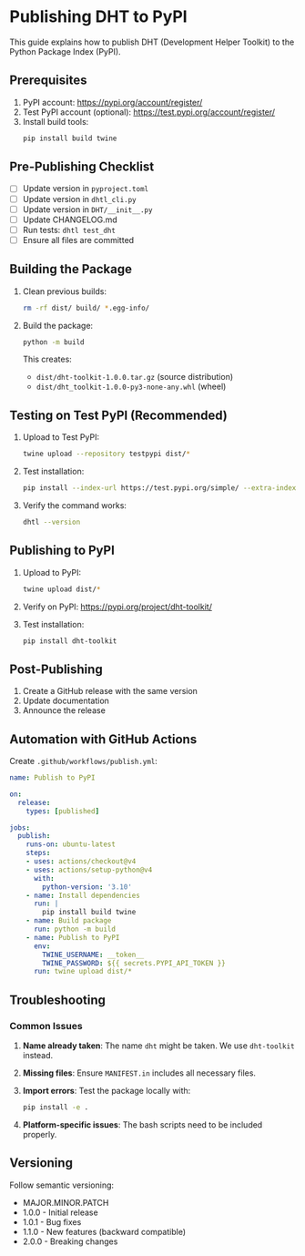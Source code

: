 # Publishing DHT to PyPI

This guide explains how to publish DHT (Development Helper Toolkit) to the Python Package Index (PyPI).

## Prerequisites

1. PyPI account: https://pypi.org/account/register/
2. Test PyPI account (optional): https://test.pypi.org/account/register/
3. Install build tools:
   ```bash
   pip install build twine
   ```

## Pre-Publishing Checklist

- [ ] Update version in `pyproject.toml`
- [ ] Update version in `dhtl_cli.py`
- [ ] Update version in `DHT/__init__.py`
- [ ] Update CHANGELOG.md
- [ ] Run tests: `dhtl test_dht`
- [ ] Ensure all files are committed

## Building the Package

1. Clean previous builds:
   ```bash
   rm -rf dist/ build/ *.egg-info/
   ```

2. Build the package:
   ```bash
   python -m build
   ```

   This creates:
   - `dist/dht-toolkit-1.0.0.tar.gz` (source distribution)
   - `dist/dht_toolkit-1.0.0-py3-none-any.whl` (wheel)

## Testing on Test PyPI (Recommended)

1. Upload to Test PyPI:
   ```bash
   twine upload --repository testpypi dist/*
   ```

2. Test installation:
   ```bash
   pip install --index-url https://test.pypi.org/simple/ --extra-index-url https://pypi.org/simple/ dht-toolkit
   ```

3. Verify the command works:
   ```bash
   dhtl --version
   ```

## Publishing to PyPI

1. Upload to PyPI:
   ```bash
   twine upload dist/*
   ```

2. Verify on PyPI: https://pypi.org/project/dht-toolkit/

3. Test installation:
   ```bash
   pip install dht-toolkit
   ```

## Post-Publishing

1. Create a GitHub release with the same version
2. Update documentation
3. Announce the release

## Automation with GitHub Actions

Create `.github/workflows/publish.yml`:

```yaml
name: Publish to PyPI

on:
  release:
    types: [published]

jobs:
  publish:
    runs-on: ubuntu-latest
    steps:
    - uses: actions/checkout@v4
    - uses: actions/setup-python@v4
      with:
        python-version: '3.10'
    - name: Install dependencies
      run: |
        pip install build twine
    - name: Build package
      run: python -m build
    - name: Publish to PyPI
      env:
        TWINE_USERNAME: __token__
        TWINE_PASSWORD: ${{ secrets.PYPI_API_TOKEN }}
      run: twine upload dist/*
```

## Troubleshooting

### Common Issues

1. **Name already taken**: The name `dht` might be taken. We use `dht-toolkit` instead.

2. **Missing files**: Ensure `MANIFEST.in` includes all necessary files.

3. **Import errors**: Test the package locally with:
   ```bash
   pip install -e .
   ```

4. **Platform-specific issues**: The bash scripts need to be included properly.

## Versioning

Follow semantic versioning:
- MAJOR.MINOR.PATCH
- 1.0.0 - Initial release
- 1.0.1 - Bug fixes
- 1.1.0 - New features (backward compatible)
- 2.0.0 - Breaking changes
